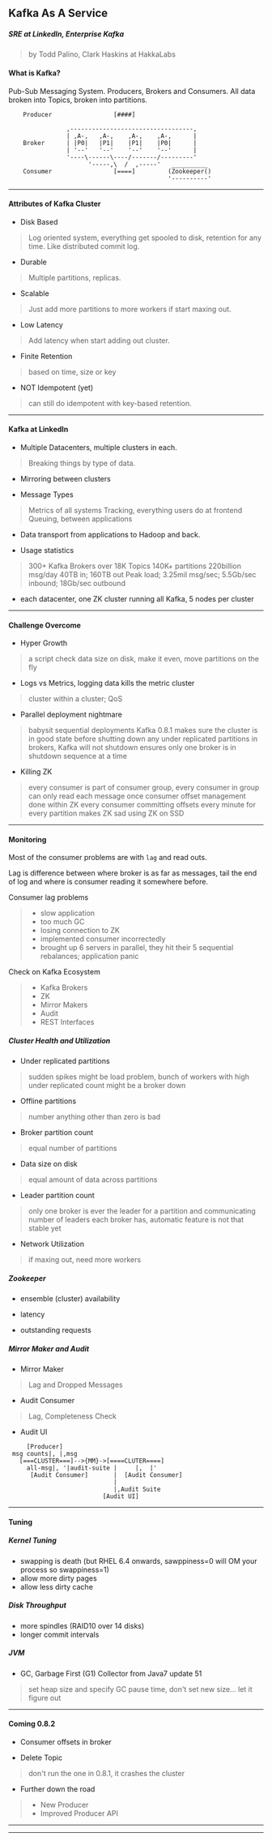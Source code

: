 
## Kafka As A Service
##### SRE at LinkedIn, Enterprise Kafka
> by Todd Palino, Clark Haskins
> at HakkaLabs


#### What is Kafka?

Pub-Sub Messaging System.
Producers, Brokers and Consumers.
All data broken into Topics, broken into partitions.

```
    Producer                 [####]

                ,----------------------------------,
                | ,A-,   ,A-,    ,A-,    ,A-,      |
    Broker      | |P0|   |P1|    |P1|    |P0|      |
                | '--'   '--'    '--'    '--'      |
                '----\------\----/-------/---------'
                      '-----,\  /  ,-----'   __________
    Consumer                 [====]         (Zookeeper()
                                            '----------'
```

---

#### Attributes of Kafka Cluster

* Disk Based
> Log oriented system, everything get spooled to disk, retention for any time.
> Like distributed commit log.

* Durable
> Multiple partitions, replicas.

* Scalable
> Just add more partitions to more workers if start maxing out.

* Low Latency
> Add latency when start adding out cluster.

* Finite Retention
> based on time, size or key

* NOT Idempotent (yet)
> can still do idempotent with key-based retention.

---

#### Kafka at LinkedIn

* Multiple Datacenters, multiple clusters in each.
> Breaking things by type of data.

* Mirroring between clusters

* Message Types
> Metrics of all systems
> Tracking, everything users do at frontend
> Queuing, between applications

* Data transport from applications to Hadoop and back.

* Usage statistics
> 300+ Kafka Brokers
> over 18K Topics
> 140K+ partitions
> 220billion msg/day
> 40TB in; 160TB out
> Peak load; 3.25mil msg/sec; 5.5Gb/sec inbound; 18Gb/sec outbound

* each datacenter, one ZK cluster running all Kafka, 5 nodes per cluster

---

#### Challenge Overcome

* Hyper Growth
> a script check data size on disk, make it even, move partitions on the fly

* Logs vs Metrics, logging data kills the metric cluster
> cluster within a cluster; QoS

* Parallel deployment nightmare
> babysit sequential deployments
> Kafka 0.8.1 makes sure the cluster is in good state before shutting down
> any under replicated partitions in brokers, Kafka will not shutdown
> ensures only one broker is in shutdown sequence at a time

* Killing ZK
> every consumer is part of consumer group, every consumer in group can only read each message once
> consumer offset management done within ZK
> every consumer committing offsets every minute for every partition makes ZK sad
> using ZK on SSD

---

#### Monitoring

Most of the consumer problems are with `lag` and read outs.

Lag is difference between where broker is as far as messages, tail the end of log and where is consumer reading it somewhere before.

Consumer lag problems

> * slow application
> * too much GC
> * losing connection to ZK
> * implemented consumer incorrectedly
> * brought up 6 servers in parallel, they hit their 5 sequential rebalances; application panic

Check on Kafka Ecosystem

> * Kafka Brokers
> * ZK
> * Mirror Makers
> * Audit
> * REST Interfaces

##### Cluster Health and Utilization

* Under replicated partitions
> sudden spikes might be load problem, bunch of workers with high under replicated count might be a broker down

* Offline partitions
> number anything other than zero is bad

* Broker partition count
> equal number of partitions

* Data size on disk
> equal amount of data across partitions

* Leader partition count
> only one broker is ever the leader for a partition and communicating
> number of leaders each broker has, automatic feature is not that stable yet

* Network Utilization
> if maxing out, need more workers


##### Zookeeper

* ensemble (cluster) availability

* latency

* outstanding requests


##### Mirror Maker and Audit

* Mirror Maker
> Lag and Dropped Messages

* Audit Consumer
> Lag, Completeness Check

* Audit UI

```
     [Producer]
 msg counts|, |,msg
   [===CLUSTER===]-->{MM}->[====CLUTER====]
     all-msg|, '|audit-suite |     |,  |'
      [Audit Consumer]       |  [Audit Consumer]
                             |
                             |,Audit Suite
                          [Audit UI]
```

---

#### Tuning

##### Kernel Tuning

* swapping is death (but RHEL 6.4 onwards, sawppiness=0 will OM your process so swappiness=1)
* allow more dirty pages
* allow less dirty cache

##### Disk Throughput

* more spindles (RAID10 over 14 disks)
* longer commit intervals

##### JVM

* GC, Garbage First (G1) Collector from Java7 update 51
> set heap size and specify GC pause time, don't set new size... let it figure out

---

#### Coming 0.8.2

* Consumer offsets in broker

* Delete Topic
> don't run the one in 0.8.1, it crashes the cluster

* Further down the road
> * New Producer
> * Improved Producer API

---
---
